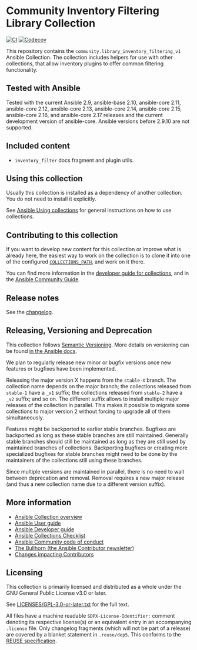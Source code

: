 <!--
Copyright (c) Ansible Project
GNU General Public License v3.0+ (see LICENSES/GPL-3.0-or-later.txt or https://www.gnu.org/licenses/gpl-3.0.txt)
SPDX-License-Identifier: GPL-3.0-or-later
-->

# Community Inventory Filtering Library Collection
[![CI](https://github.com/ansible-collections/community.library_inventory_filtering/workflows/CI/badge.svg?event=push)](https://github.com/ansible-collections/community.library_inventory_filtering/actions) [![Codecov](https://img.shields.io/codecov/c/github/ansible-collections/community.library_inventory_filtering)](https://codecov.io/gh/ansible-collections/community.library_inventory_filtering)

This repository contains the `community.library_inventory_filtering_v1` Ansible Collection. The collection includes helpers for use with other collections, that allow inventory plugins to offer common filtering functionality.

## Tested with Ansible

Tested with the current Ansible 2.9, ansible-base 2.10, ansible-core 2.11, ansible-core 2.12, ansible-core 2.13, ansible-core 2.14, ansible-core 2.15, ansible-core 2.16, and ansible-core 2.17 releases and the current development version of ansible-core. Ansible versions before 2.9.10 are not supported.

## Included content

- `inventory_filter` docs fragment and plugin utils.

## Using this collection

Usually this collection is installed as a dependency of another collection. You do not need to install it explicitly.

See [Ansible Using collections](https://docs.ansible.com/ansible/latest/user_guide/collections_using.html) for general instructions on how to use collections.

## Contributing to this collection

If you want to develop new content for this collection or improve what is already here, the easiest way to work on the collection is to clone it into one of the configured [`COLLECTIONS_PATH`](https://docs.ansible.com/ansible/latest/reference_appendices/config.html#collections-paths), and work on it there.

You can find more information in the [developer guide for collections](https://docs.ansible.com/ansible/devel/dev_guide/developing_collections.html#contributing-to-collections), and in the [Ansible Community Guide](https://docs.ansible.com/ansible/latest/community/index.html).

## Release notes

See the [changelog](https://github.com/ansible-collections/community.library_inventory_filtering/tree/stable-1/CHANGELOG.md).

## Releasing, Versioning and Deprecation

This collection follows [Semantic Versioning](https://semver.org/). More details on versioning can be found [in the Ansible docs](https://docs.ansible.com/ansible/latest/dev_guide/developing_collections.html#collection-versions).

We plan to regularly release new minor or bugfix versions once new features or bugfixes have been implemented.

Releasing the major version X happens from the `stable-X` branch. The collection name depends on the major branch; the collections released from `stable-1` have a `_v1` suffix; the collections released from `stable-2` have a `_v2` suffix; and so on. The different suffix allows to install multiple major releases of the collection in parallel. This makes it possible to migrate some collections to major version 2 without forcing to upgrade all of them simultaneously.

Features might be backported to earlier stable branches. Bugfixes are backported as long as these stable branches are still maintained. Generally stable branches should still be maintained as long as they are still used by maintained branches of collections. Backporting bugfixes or creating more specialized bugfixes for stable branches might need to be done by the maintainers of the collections still using these branches.

Since multiple versions are maintained in parallel, there is no need to wait between deprecation and removal. Removal requires a new major release (and thus a new collection name due to a different version suffix).

## More information

- [Ansible Collection overview](https://github.com/ansible-collections/overview)
- [Ansible User guide](https://docs.ansible.com/ansible/latest/user_guide/index.html)
- [Ansible Developer guide](https://docs.ansible.com/ansible/latest/dev_guide/index.html)
- [Ansible Collections Checklist](https://github.com/ansible-collections/overview/blob/master/collection_requirements.rst)
- [Ansible Community code of conduct](https://docs.ansible.com/ansible/latest/community/code_of_conduct.html)
- [The Bullhorn (the Ansible Contributor newsletter)](https://us19.campaign-archive.com/home/?u=56d874e027110e35dea0e03c1&id=d6635f5420)
- [Changes impacting Contributors](https://github.com/ansible-collections/overview/issues/45)

## Licensing

This collection is primarily licensed and distributed as a whole under the GNU General Public License v3.0 or later.

See [LICENSES/GPL-3.0-or-later.txt](https://github.com/ansible-collections/community.library_inventory_filtering/blob/stable-1/COPYING) for the full text.

All files have a machine readable `SDPX-License-Identifier:` comment denoting its respective license(s) or an equivalent entry in an accompanying `.license` file. Only changelog fragments (which will not be part of a release) are covered by a blanket statement in `.reuse/dep5`. This conforms to the [REUSE specification](https://reuse.software/spec/).
